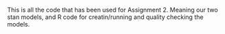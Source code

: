 This is all the code that has been used for Assignment 2. Meaning our two stan models, and R code for creatin/running and quality checking the models. 

